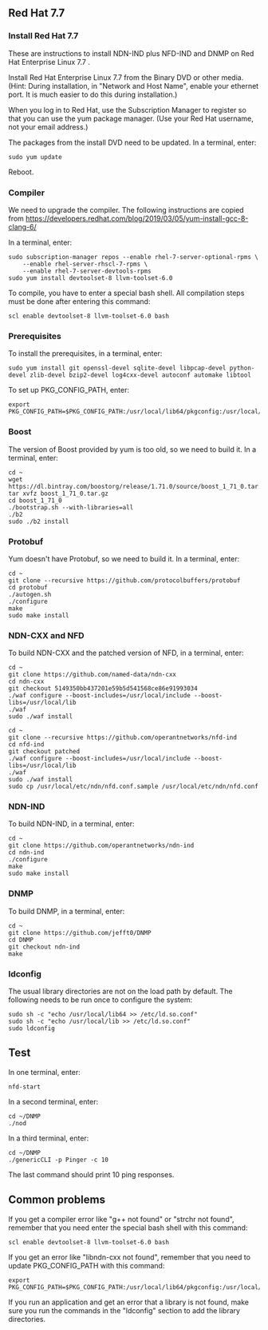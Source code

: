 ## Red Hat 7.7

### Install Red Hat 7.7

These are instructions to install NDN-IND plus NFD-IND and DNMP on Red Hat Enterprise Linux 7.7 .

Install Red Hat Enterprise Linux 7.7 from the Binary DVD or other media. (Hint: During
installation, in "Network and Host Name", enable your ethernet port. It is much
easier to do this during installation.) 

When you log in to Red Hat, use the Subscription Manager to register so that you can use the yum 
package manager. (Use your Red Hat username, not your email address.)

The packages from the install DVD need to be updated. In a terminal, enter:

    sudo yum update

Reboot.

### Compiler

We need to upgrade the compiler. The following instructions are copied from
https://developers.redhat.com/blog/2019/03/05/yum-install-gcc-8-clang-6/

In a terminal, enter:

    sudo subscription-manager repos --enable rhel-7-server-optional-rpms \
        --enable rhel-server-rhscl-7-rpms \
        --enable rhel-7-server-devtools-rpms
    sudo yum install devtoolset-8 llvm-toolset-6.0

To compile, you have to enter a special bash shell. All compilation steps must be
done after entering this command:

    scl enable devtoolset-8 llvm-toolset-6.0 bash

### Prerequisites

To install the prerequisites, in a terminal, enter:

    sudo yum install git openssl-devel sqlite-devel libpcap-devel python-devel zlib-devel bzip2-devel log4cxx-devel autoconf automake libtool

To set up PKG_CONFIG_PATH, enter:

    export PKG_CONFIG_PATH=$PKG_CONFIG_PATH:/usr/local/lib64/pkgconfig:/usr/local/lib/pkgconfig    

### Boost

The version of Boost provided by yum is too old, so we need to build it. In a terminal, enter:

    cd ~
    wget https://dl.bintray.com/boostorg/release/1.71.0/source/boost_1_71_0.tar.gz
    tar xvfz boost_1_71_0.tar.gz
    cd boost_1_71_0
    ./bootstrap.sh --with-libraries=all
    ./b2
    sudo ./b2 install

### Protobuf

Yum doesn't have Protobuf, so we need to build it. In a terminal, enter:

    cd ~
    git clone --recursive https://github.com/protocolbuffers/protobuf
    cd protobuf
    ./autogen.sh
    ./configure
    make
    sudo make install

### NDN-CXX and NFD

To build NDN-CXX and the patched version of NFD, in a terminal, enter:

    cd ~
    git clone https://github.com/named-data/ndn-cxx
    cd ndn-cxx
    git checkout 5149350bb437201e59b5d541568ce86e91993034
    ./waf configure --boost-includes=/usr/local/include --boost-libs=/usr/local/lib
    ./waf
    sudo ./waf install

    cd ~
    git clone --recursive https://github.com/operantnetworks/nfd-ind
    cd nfd-ind
    git checkout patched
    ./waf configure --boost-includes=/usr/local/include --boost-libs=/usr/local/lib
    ./waf
    sudo ./waf install
    sudo cp /usr/local/etc/ndn/nfd.conf.sample /usr/local/etc/ndn/nfd.conf

### NDN-IND

To build NDN-IND, in a terminal, enter:

    cd ~
    git clone https://github.com/operantnetworks/ndn-ind
    cd ndn-ind
    ./configure
    make
    sudo make install

### DNMP

To build DNMP, in a terminal, enter:

    cd ~
    git clone https://github.com/jefft0/DNMP
    cd DNMP
    git checkout ndn-ind
    make

### ldconfig

The usual library directories are not on the load path by default. The following
needs to be run once to configure the system:

    sudo sh -c "echo /usr/local/lib64 >> /etc/ld.so.conf"
    sudo sh -c "echo /usr/local/lib >> /etc/ld.so.conf"
    sudo ldconfig

## Test

In one terminal, enter:

    nfd-start

In a second terminal, enter:

    cd ~/DNMP
    ./nod

In a third terminal, enter:

    cd ~/DNMP
    ./genericCLI -p Pinger -c 10

The last command should print 10 ping responses.

## Common problems

If you get a compiler error like "g++ not found" or "strchr not found", remember that you need enter the special bash shell with this command:

    scl enable devtoolset-8 llvm-toolset-6.0 bash

If you get an error like "libndn-cxx not found", remember that you need to update PKG_CONFIG_PATH with this command:

    export PKG_CONFIG_PATH=$PKG_CONFIG_PATH:/usr/local/lib64/pkgconfig:/usr/local/lib/pkgconfig

If you run an application and get an error that a library is not found, make sure you run the commands in the "ldconfig"
section to add the library directories.
